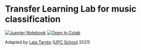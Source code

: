 # Transfer Learning Lab for music classification

[![Jupyter Notebook](https://img.shields.io/badge/Jupyter-Notebook-green.svg)](./AIDL_lab_music_transfer_learning.ipynb) [![Open In Colab](https://colab.research.google.com/assets/colab-badge.svg)](https://colab.research.google.com/github/telecombcn-dl/labs-all/blob/master/labs/distillation/lab_distillation_todo.ipynb)

Adapted by [Laia Tarrés](https://www.linkedin.com/in/laia-tarres-9a5369138) ([UPC School](https://www.talent.upc.edu/ing/estudis/formacio/curs/310400/postgrau-artificial-intelligence-deep-learning/) 2021)
